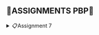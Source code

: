 ## 📖**ASSIGNMENTS PBP**📖
<details>
<summary>📋Assignment 7</summary>

## **DAFTAR ISI**
* [Perbedaan *stateless* dan *stateful widget* dalam Flutter](#a-perbedaan-utama-stateless-dan-stateful-widget-dalam-flutter)
* [Penjelasan *Widget* dan Fungsinya](#b-penjelasan-widget-dan-fungsinya)
* [Implementasi *Checklist*](#c-implementasi-checklist-part-1)
* [BONUS](#d-bonus-part-1)
<hr>


## **A. Perbedaan Utama *stateless* dan *stateful Widget* dalam Konteks Pengembangan Aplikasi Flutter**
| *Stateless Widget* | *Stateful Widget* |
| --- | --- |
| *Widget* statis | *Widget* dinamis |
| Hanya diperbaharui saat diinisialisasi | Berubah secara dinamis|
| Tidak memiliki `setState()`. Hanya akan dirender sekali dan tidak dapat diperbaharui sendiri | Memiliki internal `setState()` dan dapat dirender ulang jika data masukkan berubah |
| Tidak dapat diperbaharui selama *runtime*, kecuali terjadi peristiwa eksternal | Dapat diperbaharui selama *runtime* berdasarkan tindakan pengguna atau perubahan data |
| Contoh: Text, Icon, dan RaisedButton | Contoh: Checkbox, Tombol Radio, dan Slider |

<br>

*Source:*
* https://www.geeksforgeeks.org/difference-between-stateless-and-stateful-widget-in-flutter/
* https://blog.logrocket.com/difference-between-stateless-stateful-widgets-flutter/
<br>

## **B. Penjelasan *Widget* dan Fungsinya**
| Nama *Widget* | Fungsi |
| --- | --- |
| `MyHomePage` | *Stateless widget* untuk mengatur tampilan utama aplikasi |
| `Scaffold` | Untuk kerangka utama dari halaman, yang mencakup `AppBar` dan `Body` |
| `AppBar` | Untuk menampilkan bilah atas pada halaman, yaitu `ScoobyMart` |
| `SingleChildScrollView` | Untuk membuat area konten yang dapat digulir jika konten melebihi ukuran layar |
| `Padding` | Untuk menambahkan jarak di sekitar *widget-child* |
| `Column` | Untuk mengatur *widget-children* secara vertikal |
| `Text` | Untuk menampilkan teks `Welcome to ScoobyMart!` pada tengah halaman |
| `GridView.count` | Untuk membuat tata letak grid dengan jumlah kolom yang tetap |
| `ShopItem` | Kelas yang mendefinisikan item toko yang memiliki nama, ikon, dan warna |
| `ShopCard` | Untuk mewakili *card* yang menampilkan item toko |
| `Material` | Untuk mengatur bahan dasar *card* dengan warna latar belakang yang sesuai |
| `InkWell` | Untuk membuat area responsif terhadap sentuhan (*tap*) |
| `Container` | Untuk mengelola tata letak dan konten dalam *card* |
| `Icon` | Untuk menampilkan ikon dalam kartu |
| `SnackBar` | Untuk menampilkan pesan singkat yang muncul di bawah layar saat item toko diklik |
| `MyApp` | Untuk menginisialisasi dan mengkonfigurasi aplikasi |
| `MaterialApp` | Untuk mengkonfigurasi dan mengatur tema aplikasi, termasuk `title`, `theme`, dan `home` |
| `ColorScheme` | Untuk mengatur palet warna dalam aplikasi |
| `useMaterial3` | Untuk mengaktifkan penggunaan `Material You` |

<br>

*Source:*
* https://www.geeksforgeeks.org/what-is-widgets-in-flutter/
<br>

## **C. Implementasi *Checklist* Part 1**
#### Membuat Proyek Flutter Baru
1. Pertama kali, saya membuat folder dengan nama `scoobymart`. 
<br>

2. Kedua, saya *generate* proyek Flutter baru dengan nama `scoobymart`. Lalu, masuk ke dalam direktori proyek seperti berikut.
```bash
flutter create scoobymart
cd scoobymart
```
<br>

3. Ketiga, saya menjalanlan proyek melalui Command Prompt seperti berikut.
```bash
flutter run
```
<br>

4. Selanjutnya, saya juga menjalankan perintah untuk *enable web support* dan menjalankan proyek di aplikasi Google Chrome seperti berikut.
```bash
flutter config --enable-web
flutter run -d chrome
```
<br>

5. Lalu, saya melakukan `git init` pada *root folder* dan `add`, `commit`, `push` proyek ke repositori baru di GitHub dengan nama `scoobymart`.
<br>

#### Merapikan Struktur Proyek
1. Pertama, saya membuat file baru bernama `menu.dart` pada direktori `scoobymart/lib` dan mengimpor kode seperti berikut.
```dart
import 'package:flutter/material.dart';
```
<br>

2. Pada `main.dart`, saya memotong kode baris ke-39 sampai akhir yang berisi *class* seperti berikut. Lalu, saya pindahkan ke `menu.dart`.
```dart
class MyHomePage ... {
    ...
}

class _MyHomePageState ... {
    ...
}
```
<br>

3. Selanjutnya, saya mengimpor suatu kode untuk menghilangkan *error* pada `main.dart` seperti berikut.
```bash
import 'package:scoobymart/menu.dart';
```
<br>

#### Membuat Widget Sederhana pada Flutter
1. Awalnya, saya membuka file `main.dart`. Lalu, mengubah kodenya pada bagian tema aplikasi yang mempunyai tipe `Material Color` seperti berikut.
```dart
colorScheme: ColorScheme.fromSeed(seedColor: Colors.indigo),
```
<br>

2. Kedua, saya menghapus `MyHomePage(title: 'Flutter Demo Home Page')` pada file `main.dart` menjadi seperti berikut.
```dart
MyHomePage()
```
<br>

3. Pada file `menu.dart`, saya mengubah sifat *widget* menjadi *stateless* dengan melakukan perubahan pada `({super.key, required this.title})` menjadi `({Key? key}) : super(key: key);` dan menghapus `final String title;` sampai bawah serta menambahkan *Widget Build* sehingga terlihat seperti berikut.
```dart
class MyHomePage extends StatelessWidget {
    MyHomePage({Key? key}) : super(key: key);

    @override
    Widget build(BuildContext context) {
        return Scaffold(
            ...
        );
    }
}
```
<br>

4. Kemudian, saya menambahkan teks dan *card* serta memulai *define* tipe pada list yang saya punya seperti berikut.
```dart
class ShopItem {
  final String name;
  final IconData icon;
  final Color color;

  ShopItem(this.name, this.icon, this.color);
}
```
<br>

5. Lalu, pada bagian bawah kode `MyHomePage({Key? key}) : super(key: key);`, saya menambahkan nama, harga, dan ikon barang seperti berikut.
```dart
final List<ShopItem> items = [
    ShopItem("Lihat Item", Icons.checklist, Colors.pink),
    ShopItem("Tambah Item", Icons.add_shopping_cart, Colors.lightGreen),
    ShopItem("Logout", Icons.logout, Colors.blue),
  ];
```
<br>

6. Kemudian, saya menambahkan kode dalam *widget build* seperti berikut.
```dart
    return Scaffold(
      appBar: AppBar(
        title: const Text(
          'ScoobyMart',
        ),
      ),
      body: SingleChildScrollView(
        child: Padding(
          padding: const EdgeInsets.all(10.0),
          child: Column(
            children: <Widget>[
              const Padding(
                padding: EdgeInsets.only(top: 10.0, bottom: 10.0),
                child: Text(
                  'Welcome to ScoobyMart!', 
                  textAlign: TextAlign.center,
                  style: TextStyle(
                    fontSize: 30,
                    fontWeight: FontWeight.bold,
                  ),
                ),
              ),
              GridView.count(
                primary: true,
                padding: const EdgeInsets.all(20),
                crossAxisSpacing: 10,
                mainAxisSpacing: 10,
                crossAxisCount: 3,
                shrinkWrap: true,
                children: items.map((ShopItem item) {
                  return ShopCard(item);
                }).toList(),
              ),
            ],
          ),
        ),
      ),
    );
``` 
<br>

7. Dikarenakan masih terdapat *error*, saya harus membuat *widget stateless* untuk menampilkan *card* seperti berikut.
```dart
class ShopCard extends StatelessWidget {
  final ShopItem item;

  const ShopCard(this.item, {super.key});

  @override
  Widget build(BuildContext context) {
    return Material(
      color: item.color,
      child: InkWell(
        onTap: () {
          ScaffoldMessenger.of(context)
            ..hideCurrentSnackBar()
            ..showSnackBar(SnackBar(
                content: Text("Kamu telah menekan tombol ${item.name}!")));
        },
        child: Container(
          padding: const EdgeInsets.all(8),
          child: Center(
            child: Column(
              mainAxisAlignment: MainAxisAlignment.center,
              children: [
                Icon(
                  item.icon,
                  color: Colors.white,
                  size: 30.0,
                ),
                const Padding(padding: EdgeInsets.all(3)),
                Text(
                  item.name,
                  textAlign: TextAlign.center,
                  style: const TextStyle(color: Colors.white),
                ),
              ],
            ),
          ),
        ),
      ),
    );
  }
}
```
<br>

8. Terakhir, saya melakukan `add`, `commit`, `push` pada repositori `scoobymart` di GitHub.
<br>

## **D. BONUS Part 1**
Berikut adalah bukti bahwa saya mengimplementasikan warna-warna yang berbeda untuk setiap tombol (`Lihat Item`, `Tambah Item`, dan `Logout`) seperti berikut.
![BONUS](/img/bonus1.jpg)
</details>
